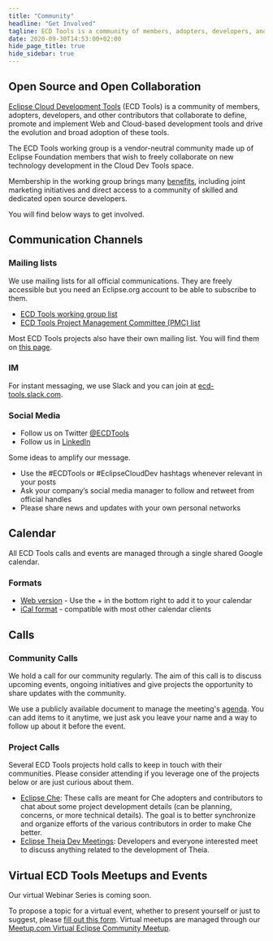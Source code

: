 ```yaml
---
title: "Community"
headline: "Get Involved"
tagline: ECD Tools is a community of members, adopters, developers, and other contributors. Join us!
date: 2020-09-30T14:53:00+02:00
hide_page_title: true
hide_sidebar: true
---
```


## Open Source and Open Collaboration

[Eclipse Cloud Development Tools](https://ecdtools.eclipse.org) (ECD Tools) is a community of members, adopters, developers, and other contributors that collaborate to define, promote and implement Web and Cloud-based development tools and drive the evolution and broad adoption of these tools.

The ECD Tools working group is a vendor-neutral community made up of Eclipse Foundation members that wish to freely collaborate on new technology development in the Cloud Dev Tools space.

Membership in the working group brings many [benefits](https://www.eclipse.org/org/workinggroups/), including joint marketing initiatives and direct access to a community of skilled and dedicated open source developers.

You will find below ways to get involved.

## Communication Channels

### Mailing lists

We use mailing lists for all official communications. They are freely accessible but you need an Eclipse.org account to be able to subscribe to them.

* [ECD Tools working group list](https://accounts.eclipse.org/mailing-list/ecd-tools-wg)
* [ECD Tools Project Management Committee (PMC) list](https://accounts.eclipse.org/mailing-list/ecd-pmc)

Most ECD Tools projects also have their own mailing list. You will find them on [this page](https://accounts.eclipse.org/mailing-list/).

### IM

For instant messaging, we use Slack and you can join at [ecd-tools.slack.com](https://join.slack.com/t/ecd-tools/shared_invite/zt-htempyhj-s8eWWUdEbvLYmiGPjc_WXQ).

### Social Media

* Follow us on Twitter [@ECDTools](https://twitter.com/ECDTools)
* Follow us in [LinkedIn](https://www.linkedin.com/showcase/ecd-tools/)

Some ideas to amplify our message.

* Use the #ECDTools or #EclipseCloudDev hashtags whenever relevant in your posts
* Ask your company’s social media manager to follow and retweet from official handles
* Please share news and updates with your own personal networks

## Calendar

All ECD Tools calls and events are managed through a single shared Google calendar.

### Formats

* [Web version](https://calendar.google.com/calendar/embed?src=c_atlvn0hqrerh0bnr4ag25tpm8g%40group.calendar.google.com&ctz=Europe%2FDublin) - Use the + in the bottom right to add it to your calendar 
* [iCal format](https://calendar.google.com/calendar/ical/c_atlvn0hqrerh0bnr4ag25tpm8g%40group.calendar.google.com/public/basic.ics) - compatible with most other calendar clients

## Calls

### Community Calls

We hold a call for our community regularly. The aim of this call is to discuss upcoming events, ongoing initiatives and give projects the opportunity to share updates with the community.

We use a publicly available document to manage the meeting's [agenda](https://docs.google.com/document/d/1w9QSdgxqyI81CbN8Jnrsq_DgmOT6Lsy19bD6UUtmBR4/edit?usp=sharing). You can add items to it anytime, we just ask you leave your name and a way to follow up about it before the event.

### Project Calls

Several ECD Tools projects hold calls to keep in touch with their communities. Please consider attending if you leverage one of the projects below or are just curious about them.

* [Eclipse Che](https://github.com/eclipse/che/wiki/Che-Dev-Meetings): These calls are meant for Che adopters and contributors to chat about some project development details (can be planning, concerns, or more technical details). The goal is to better synchronize and organize efforts of the various contributors in order to make Che better.
* [Eclipse Theia Dev Meetings](https://github.com/eclipse-theia/theia/wiki/Dev-Meetings): Developers and everyone interested meet to discuss anything related to the development of Theia.

## Virtual ECD Tools Meetups and Events

Our virtual Webinar Series is coming soon.

To propose a topic for a virtual event, whether to present yourself or just to suggest, please [fill out this form](https://forms.gle/KJQ7T3a3V5NZPLEdA). Virtual meetups are managed through our [Meetup.com Virtual Eclipse Community Meetup](https://www.meetup.com/Virtual-Eclipse-Community-MeetUp/).
